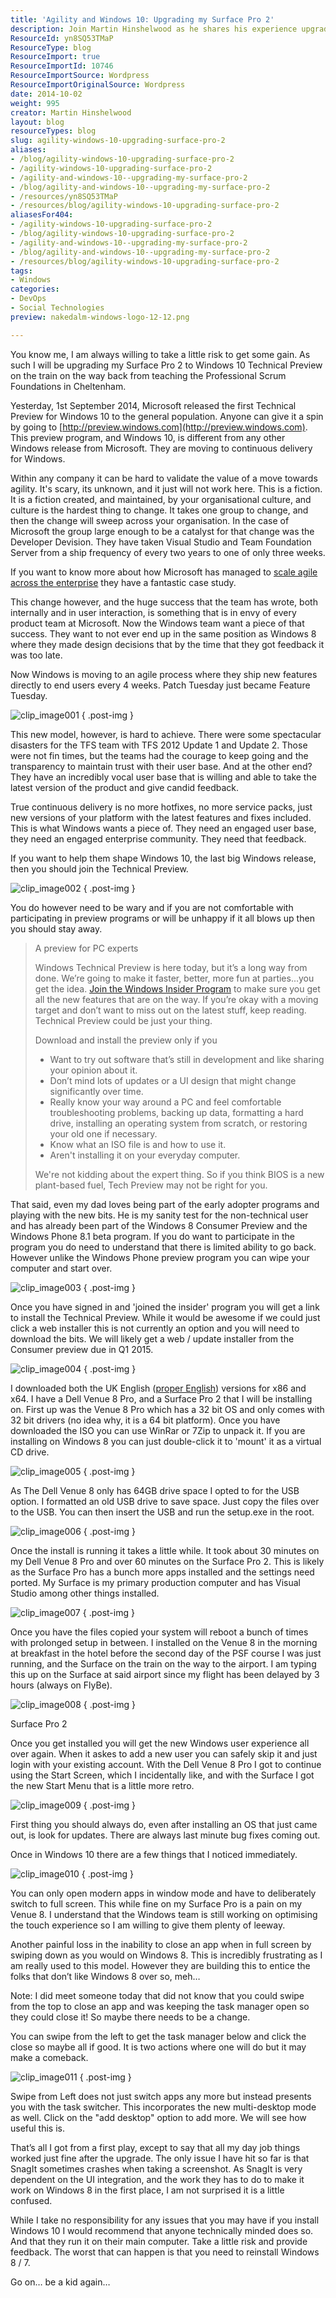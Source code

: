 ```yaml
---
title: 'Agility and Windows 10: Upgrading my Surface Pro 2'
description: Join Martin Hinshelwood as he shares his experience upgrading a Surface Pro 2 to Windows 10 Technical Preview, exploring agility and user feedback in tech.
ResourceId: yn8SQ53TMaP
ResourceType: blog
ResourceImport: true
ResourceImportId: 10746
ResourceImportSource: Wordpress
ResourceImportOriginalSource: Wordpress
date: 2014-10-02
weight: 995
creator: Martin Hinshelwood
layout: blog
resourceTypes: blog
slug: agility-windows-10-upgrading-surface-pro-2
aliases:
- /blog/agility-windows-10-upgrading-surface-pro-2
- /agility-windows-10-upgrading-surface-pro-2
- /agility-and-windows-10--upgrading-my-surface-pro-2
- /blog/agility-and-windows-10--upgrading-my-surface-pro-2
- /resources/yn8SQ53TMaP
- /resources/blog/agility-windows-10-upgrading-surface-pro-2
aliasesFor404:
- /agility-windows-10-upgrading-surface-pro-2
- /blog/agility-windows-10-upgrading-surface-pro-2
- /agility-and-windows-10--upgrading-my-surface-pro-2
- /blog/agility-and-windows-10--upgrading-my-surface-pro-2
- /resources/blog/agility-windows-10-upgrading-surface-pro-2
tags:
- Windows
categories:
- DevOps
- Social Technologies
preview: nakedalm-windows-logo-12-12.png

---
```

You know me, I am always willing to take a little risk to get some gain. As such I will be upgrading my Surface Pro 2 to Windows 10 Technical Preview on the train on the way back from teaching the Professional Scrum Foundations in Cheltenham.

Yesterday, 1st September 2014, Microsoft released the first Technical Preview for Windows 10 to the general population. Anyone can give it a spin by going to [http://preview.windows.com](http://preview.windows.com). This preview program, and Windows 10, is different from any other Windows release from Microsoft. They are moving to continuous delivery for Windows.

Within any company it can be hard to validate the value of a move towards agility. It's scary, its unknown, and it just will not work here. This is a fiction. It is a fiction created, and maintained, by your organisational culture, and culture is the hardest thing to change. It takes one group to change, and then the change will sweep across your organisation. In the case of Microsoft the group large enough to be a catalyst for that change was the Developer Devision. They have taken Visual Studio and Team Foundation Server from a ship frequency of every two years to one of only three weeks.

If you want to know more about how Microsoft has managed to [scale agile across the enterprise](http://stories.visualstudio.com/scaling-agile-across-the-enterprise/) they have a fantastic case study.

This change however, and the huge success that the team has wrote, both internally and in user interaction, is something that is in envy of every product team at Microsoft. Now the Windows team want a piece of that success. They want to not ever end up in the same position as Windows 8 where they made design decisions that by the time that they got feedback it was too late.

Now Windows is moving to an agile process where they ship new features directly to end users every 4 weeks. Patch Tuesday just became Feature Tuesday.

![clip_image001](images/clip-image001-1-1.png "clip_image001")
{ .post-img }

This new model, however, is hard to achieve. There were some spectacular disasters for the TFS team with TFS 2012 Update 1 and Update 2. Those were not fin times, but the teams had the courage to keep going and the transparency to maintain trust with their user base. And at the other end? They have an incredibly vocal user base that is willing and able to take the latest version of the product and give candid feedback.

True continuous delivery is no more hotfixes, no more service packs, just new versions of your platform with the latest features and fixes included. This is what Windows wants a piece of. They need an engaged user base, they need an engaged enterprise community. They need that feedback.

If you want to help them shape Windows 10, the last big Windows release, then you should join the Technical Preview.

![clip_image002](images/clip-image002-2-2.png "clip_image002")
{ .post-img }

You do however need to be wary and if you are not comfortable with participating in preview programs or will be unhappy if it all blows up then you should stay away.

> A preview for PC experts
>
> Windows Technical Preview is here today, but it’s a long way from done. We’re going to make it faster, better, more fun at parties...you get the idea. [Join the Windows Insider Program](http://go.microsoft.com/fwlink/?LinkId=507619) to make sure you get all the new features that are on the way. If you’re okay with a moving target and don’t want to miss out on the latest stuff, keep reading. Technical Preview could be just your thing.
>
> Download and install the preview only if you
>
> - Want to try out software that’s still in development and like sharing your opinion about it.
> - Don’t mind lots of updates or a UI design that might change significantly over time.
> - Really know your way around a PC and feel comfortable troubleshooting problems, backing up data, formatting a hard drive, installing an operating system from scratch, or restoring your old one if necessary.
> - Know what an ISO file is and how to use it.
> - Aren't installing it on your everyday computer.
>
> We're not kidding about the expert thing. So if you think BIOS is a new plant-based fuel, Tech Preview may not be right for you.

That said, even my dad loves being part of the early adopter programs and playing with the new bits. He is my sanity test for the non-technical user and has already been part of the Windows 8 Consumer Preview and the Windows Phone 8.1 beta program. If you do want to participate in the program you do need to understand that there is limited ability to go back. However unlike the Windows Phone preview program you can wipe your computer and start over.

![clip_image003](images/clip-image003-3-3.png "clip_image003")
{ .post-img }

Once you have signed in and 'joined the insider' program you will get a link to install the Technical Preview. While it would be awesome if we could just click a web installer this is not currently an option and you will need to download the bits. We will likely get a web / update installer from the Consumer preview due in Q1 2015.

![clip_image004](images/clip-image004-4-4.png "clip_image004")
{ .post-img }

I downloaded both the UK English ([proper English](http://nkdagility.com/powerpointissue-i-spell-it-as-favourite-and-you-as-favorite/)) versions for x86 and x64. I have a Dell Venue 8 Pro, and a Surface Pro 2 that I will be installing on. First up was the Venue 8 Pro which has a 32 bit OS and only comes with 32 bit drivers (no idea why, it is a 64 bit platform). Once you have downloaded the ISO you can use WinRar or 7Zip to unpack it. If you are installing on Windows 8 you can just double-click it to 'mount' it as a virtual CD drive.

![clip_image005](images/clip-image005-5-5.png "clip_image005")
{ .post-img }

As The Dell Venue 8 only has 64GB drive space I opted to for the USB option. I formatted an old USB drive to save space. Just copy the files over to the USB. You can then insert the USB and run the setup.exe in the root.

![clip_image006](images/clip-image006-6-6.png "clip_image006")
{ .post-img }

Once the install is running it takes a little while. It took about 30 minutes on my Dell Venue 8 Pro and over 60 minutes on the Surface Pro 2. This is likely as the Surface Pro has a bunch more apps installed and the settings need ported. My Surface is my primary production computer and has Visual Studio among other things installed.

![clip_image007](images/clip-image007-7-7.png "clip_image007")
{ .post-img }

Once you have the files copied your system will reboot a bunch of times with prolonged setup in between. I installed on the Venue 8 in the morning at breakfast in the hotel before the second day of the PSF course I was just running, and the Surface on the train on the way to the airport. I am typing this up on the Surface at said airport since my flight has been delayed by 3 hours (always on FlyBe).

![clip_image008](images/clip-image008-8-8.png "clip_image008")
{ .post-img }

Surface Pro 2

Once you get installed you will get the new Windows user experience all over again. When it askes to add a new user you can safely skip it and just login with your existing account. With the Dell Venue 8 Pro I got to continue using the Start Screen, which I incidentally like, and with the Surface I got the new Start Menu that is a little more retro.

![clip_image009](images/clip-image009-9-9.png "clip_image009")
{ .post-img }

First thing you should always do, even after installing an OS that just came out, is look for updates. There are always last minute bug fixes coming out.

Once in Windows 10 there are a few things that I noticed immediately.

![clip_image010](images/clip-image010-10-10.png "clip_image010")
{ .post-img }

You can only open modern apps in window mode and have to deliberately switch to full screen. This while fine on my Surface Pro is a pain on my Venue 8. I understand that the Windows team is still working on optimising the touch experience so I am willing to give them plenty of leeway.

Another painful loss in the inability to close an app when in full screen by swiping down as you would on Windows 8. This is incredibly frustrating as I am really used to this model. However they are building this to entice the folks that don’t like Windows 8 over so, meh…

Note: I did meet someone today that did not know that you could swipe from the top to close an app and was keeping the task manager open so they could close it! So maybe there needs to be a change.

You can swipe from the left to get the task manager below and click the close so maybe all if good. It is two actions where one will do but it may make a comeback.

![clip_image011](images/clip-image011-11-11.png "clip_image011")
{ .post-img }

Swipe from Left does not just switch apps any more but instead presents you with the task switcher. This incorporates the new multi-desktop mode as well. Click on the "add desktop" option to add more. We will see how useful this is.

That’s all I got from a first play, except to say that all my day job things worked just fine after the upgrade. The only issue I have hit so far is that SnagIt sometimes crashes when taking a screenshot. As SnagIt is very dependent on the UI integration, and the work they has to do to make it work on Windows 8 in the first place, I am not surprised it is a little confused.

While I take no responsibility for any issues that you may have if you install Windows 10 I would recommend that anyone technically minded does so. And that they run it on their main computer. Take a little risk and provide feedback. The worst that can happen is that you need to reinstall Windows 8 / 7.

Go on… be a kid again…
